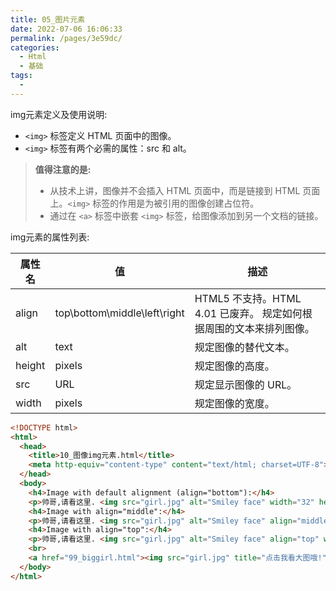 ```yaml
---
title: 05_图片元素
date: 2022-07-06 16:06:33
permalink: /pages/3e59dc/
categories:
  - Html
  - 基础
tags:
  - 
---
```

img元素定义及使用说明:

- `<img>` 标签定义 HTML 页面中的图像。
- `<img>` 标签有两个必需的属性：src 和 alt。

> **值得注意的是:**
> 
> - 从技术上讲，图像并不会插入 HTML 页面中，而是链接到 HTML 页面上。`<img>` 标签的作用是为被引用的图像创建占位符。
> - 通过在 `<a>` 标签中嵌套 `<img>` 标签，给图像添加到另一个文档的链接。

img元素的属性列表:

| 属性名 | 值 | 描述 |
| --- | --- | --- |
| align | top\bottom\middle\left\right | HTML5 不支持。HTML 4.01 已废弃。 规定如何根据周围的文本来排列图像。|
| alt | text | 规定图像的替代文本。|
| height | pixels | 规定图像的高度。|
| src | URL | 规定显示图像的 URL。|
| width | pixels | 规定图像的宽度。|

```html
<!DOCTYPE html><html>  <head>    <title>10_图像img元素.html</title>    <meta http-equiv="content-type" content="text/html; charset=UTF-8">  </head>  <body>    <h4>Image with default alignment (align="bottom"):</h4>	<p>帅哥,请看这里. <img src="girl.jpg" alt="Smiley face" width="32" height="32"> 我在这里等你哦.</p>	<h4>Image with align="middle":</h4>	<p>帅哥,请看这里. <img src="girl.jpg" alt="Smiley face" align="middle" width="32" height="32"> 我在这里等你哦.</p>	<h4>Image with align="top":</h4>	<p>帅哥,请看这里. <img src="girl.jpg" alt="Smiley face" align="top" width="32" height="32"> 我在这里等你哦.</p>  	<br>	<a href="99_biggirl.html"><img src="girl.jpg" title="点击我看大图哦!" alt="liuyan" width="32" height="32"></a>  </body></html>```